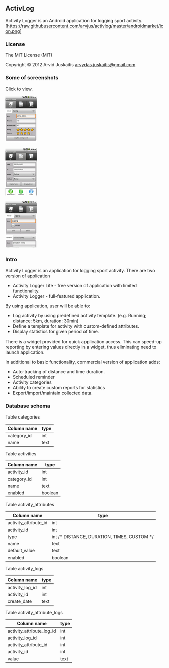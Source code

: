 ## ActivLog
Activity Logger is an Android application for logging sport activity. [https://raw.githubusercontent.com/arvjus/activlog/master/androidmarket/icon.png]


### License

The MIT License (MIT)

Copyright © 2012 Arvid Juskaitis <arvydas.juskaitis@gmail.com>


### Some of screenshots

Click to view.

[![Logging](https://raw.githubusercontent.com/arvjus/activlog/master/androidmarket/1-thumb.png)](https://raw.githubusercontent.com/arvjus/activlog/master/androidmarket/1.png)

[![Statistics](https://raw.githubusercontent.com/arvjus/activlog/master/androidmarket/2-thumb.png)](https://raw.githubusercontent.com/arvjus/activlog/master/androidmarket/2.png)

[![Activities](https://raw.githubusercontent.com/arvjus/activlog/master/androidmarket/3-thumb.png)](https://raw.githubusercontent.com/arvjus/activlog/master/androidmarket/3.png)


### Intro

Activity Logger is an application for logging sport activity. There are two version of application
* Activity Logger Lite - free version of application with limited functionality.
* Activity Logger - full-featured application.

By using application, user will be able to:
* Log activity by using predefined activity template. (e.g. Running; distance: 5km, duration: 30min)
* Define a template for activity with custom-defined attributes.
* Display statistics for given period of time.

There is a widget provided for quick application access. This can speed-up reporting by entering values directly in 
a widget, thus eliminating need to launch application.

In additional to basic functionality, commercial version of application adds:
* Auto-tracking of distance and time duration.
* Scheduled reminder
* Activity categories
* Ability to create custom reports for statistics 
* Export/import/maintain collected data.


### Database schema

Table categories

Column name|type
---|---
category_id|int
name|text


Table activities

Column name|type
---|---
activity_id				|int
category_id				|int
name					|text
enabled					|boolean

Table activity_attributes

Column name|type
---|---
activity_attribute_id	|int
activity_id				|int
type					|int		/* DISTANCE, DURATION, TIMES, CUSTOM */
name					|text
default_value			|text
enabled					|boolean

Table activity_logs

Column name|type
---|---
activity_log_id			|int
activity_id				|int
create_date				|text


Table activity_attribute_logs

Column name|type
---|---
activity_attribute_log_id	|int
activity_log_id				|int
activity_attribute_id		|int
activity_id					|int
value						|text

